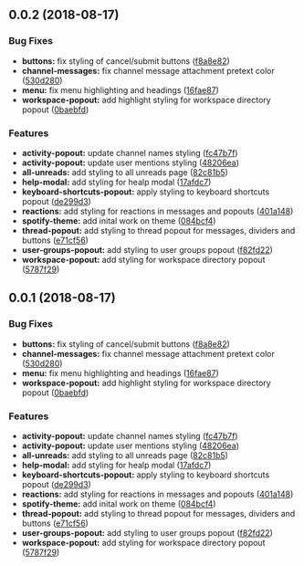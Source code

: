 <a name="0.0.2"></a>
## 0.0.2 (2018-08-17)


### Bug Fixes

* **buttons:** fix styling of cancel/submit buttons ([f8a8e82](https://github.com/dougiefresh49/spotify-based-slack-theme/commit/f8a8e82))
* **channel-messages:** fix channel message attachment pretext color ([530d280](https://github.com/dougiefresh49/spotify-based-slack-theme/commit/530d280))
* **menu:** fix menu highlighting and headings ([16fae87](https://github.com/dougiefresh49/spotify-based-slack-theme/commit/16fae87))
* **workspace-popout:** add highlight styling for workspace directory popout ([0baebfd](https://github.com/dougiefresh49/spotify-based-slack-theme/commit/0baebfd))


### Features

* **activity-popout:** update channel names styling ([fc47b7f](https://github.com/dougiefresh49/spotify-based-slack-theme/commit/fc47b7f))
* **activity-popout:** update user mentions styling ([48206ea](https://github.com/dougiefresh49/spotify-based-slack-theme/commit/48206ea))
* **all-unreads:** add styling to all unreads page ([82c81b5](https://github.com/dougiefresh49/spotify-based-slack-theme/commit/82c81b5))
* **help-modal:** add styling for healp modal ([17afdc7](https://github.com/dougiefresh49/spotify-based-slack-theme/commit/17afdc7))
* **keyboard-shortcuts-popout:** apply styling to keyboard shortcuts popout ([de299d3](https://github.com/dougiefresh49/spotify-based-slack-theme/commit/de299d3))
* **reactions:** add styling for reactions in messages and popouts ([401a148](https://github.com/dougiefresh49/spotify-based-slack-theme/commit/401a148))
* **spotify-theme:** add inital work on theme ([084bcf4](https://github.com/dougiefresh49/spotify-based-slack-theme/commit/084bcf4))
* **thread-popout:** add styling to thread popout for messages, dividers and buttons ([e71cf56](https://github.com/dougiefresh49/spotify-based-slack-theme/commit/e71cf56))
* **user-groups-popout:** add styling to user groups popout ([f82fd22](https://github.com/dougiefresh49/spotify-based-slack-theme/commit/f82fd22))
* **workspace-popout:** add styling for workspace directory popout ([5787f29](https://github.com/dougiefresh49/spotify-based-slack-theme/commit/5787f29))



<a name="0.0.1"></a>
## 0.0.1 (2018-08-17)


### Bug Fixes

* **buttons:** fix styling of cancel/submit buttons ([f8a8e82](https://github.com/dougiefresh49/spotify-based-slack-theme/commit/f8a8e82))
* **channel-messages:** fix channel message attachment pretext color ([530d280](https://github.com/dougiefresh49/spotify-based-slack-theme/commit/530d280))
* **menu:** fix menu highlighting and headings ([16fae87](https://github.com/dougiefresh49/spotify-based-slack-theme/commit/16fae87))
* **workspace-popout:** add highlight styling for workspace directory popout ([0baebfd](https://github.com/dougiefresh49/spotify-based-slack-theme/commit/0baebfd))


### Features

* **activity-popout:** update channel names styling ([fc47b7f](https://github.com/dougiefresh49/spotify-based-slack-theme/commit/fc47b7f))
* **activity-popout:** update user mentions styling ([48206ea](https://github.com/dougiefresh49/spotify-based-slack-theme/commit/48206ea))
* **all-unreads:** add styling to all unreads page ([82c81b5](https://github.com/dougiefresh49/spotify-based-slack-theme/commit/82c81b5))
* **help-modal:** add styling for healp modal ([17afdc7](https://github.com/dougiefresh49/spotify-based-slack-theme/commit/17afdc7))
* **keyboard-shortcuts-popout:** apply styling to keyboard shortcuts popout ([de299d3](https://github.com/dougiefresh49/spotify-based-slack-theme/commit/de299d3))
* **reactions:** add styling for reactions in messages and popouts ([401a148](https://github.com/dougiefresh49/spotify-based-slack-theme/commit/401a148))
* **spotify-theme:** add inital work on theme ([084bcf4](https://github.com/dougiefresh49/spotify-based-slack-theme/commit/084bcf4))
* **thread-popout:** add styling to thread popout for messages, dividers and buttons ([e71cf56](https://github.com/dougiefresh49/spotify-based-slack-theme/commit/e71cf56))
* **user-groups-popout:** add styling to user groups popout ([f82fd22](https://github.com/dougiefresh49/spotify-based-slack-theme/commit/f82fd22))
* **workspace-popout:** add styling for workspace directory popout ([5787f29](https://github.com/dougiefresh49/spotify-based-slack-theme/commit/5787f29))



